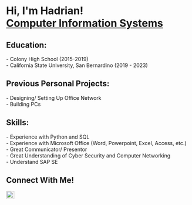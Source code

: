 <h1>Hi, I'm Hadrian! <br/><a href="https://www.linkedin.com/in/hadrian-avellano-103795272/">Computer Information Systems</a>

<h2>Education:</h2>
 - Colony High School (2015-2019)
 <br/> - California State University, San Bernardino (2019 - 2023)
  
<h2>Previous Personal Projects:</h2>
  - Designing/ Setting Up Office Network
   <br/> - Building PCs
   
 <h2>Skills:</h2>
  - Experience with Python and SQL
  <br/> - Experience with Microsoft Office (Word, Powerpoint, Excel, Access, etc.)
  <br/> - Great Communicator/ Presentor
  <br/> - Great Understanding of Cyber Security and Computer Networking
  <br/> - Understand SAP SE
<h2> Connect With Me!</h2>

[<img align="left" alt="HadrianAvellano | LinkedIn" width="22px" src="https://cdn.jsdelivr.net/npm/simple-icons@v3/icons/linkedin.svg" />][linkedin]

[linkedin]: https://www.linkedin.com/in/hadrian-avellano-103795272/

